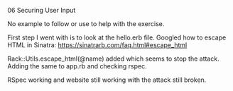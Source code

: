 06 Securing User Input

No example to follow or use to help with the exercise.  

First step I went with is to look at the hello.erb file.  Googled how to escape HTML in Sinatra: https://sinatrarb.com/faq.html#escape_html

Rack::Utils.escape_html(@name) added which seems to stop the attack.  Adding the same to app.rb and checking rspec.

RSpec working and website still working with the attack still broken.